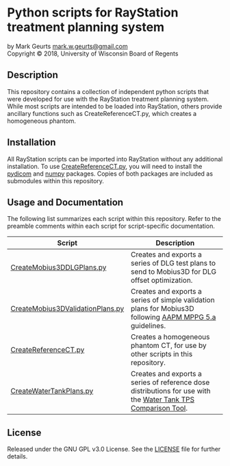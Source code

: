 # Python scripts for RayStation treatment planning system

by Mark Geurts <mark.w.geurts@gmail.com>
<br>Copyright &copy; 2018, University of Wisconsin Board of Regents

## Description

This repository contains a collection of independent python scripts that were developed 
for use with the RayStation treatment planning system. While most scripts are intended to
be loaded into RayStation, others provide ancillary functions such as CreateReferenceCT.py,
which creates a homogeneous phantom.

## Installation

All RayStation scripts can be imported into RayStation without any additional installation.
To use [CreateReferenceCT.py](https://github.com/mwgeurts/ray_scripts/blob/master/CreateReferenceCT.py), you will need to install the 
[pydicom](http://pydicom.readthedocs.io/en/stable/getting_started.html) and 
[numpy](https://scipy.org/install.html) packages. Copies of both packages are included as
submodules within this repository. 

## Usage and Documentation

The following list summarizes each script within this repository. Refer to the preamble 
comments within each script for script-specific documentation.

| Script | Description |
|--------|-------------|
| [CreateMobius3DDLGPlans.py](https://github.com/mwgeurts/ray_scripts/blob/master/CreateMobius3DDLGPlans.py) | Creates and exports a series of DLG test plans to send to Mobius3D for DLG offset optimization. |
| [CreateMobius3DValidationPlans.py](https://github.com/mwgeurts/ray_scripts/blob/master/CreateMobius3DValidationPlans.py) | Creates and exports a series of simple validation plans for Mobius3D following [AAPM MPPG 5.a](https://doi.org/10.1120/jacmp.v16i5.5768) guidelines. |
| [CreateReferenceCT.py](https://github.com/mwgeurts/ray_scripts/blob/master/CreateReferenceCT.py) | Creates a homogeneous phantom CT, for use by other scripts in this repository. |
| [CreateWaterTankPlans.py](https://github.com/mwgeurts/ray_scripts/blob/master/CreateWaterTankPlans.py) | Creates and exports a series of reference dose distributions for use with the [Water Tank TPS Comparison Tool](https://github.com/mwgeurts/water_tank). |

## License

Released under the GNU GPL v3.0 License. See the [LICENSE](LICENSE) file for further 
details.
